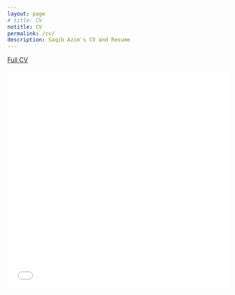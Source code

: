 ```yaml
---
layout: page
# title: CV
notitle: CV
permalink: /cv/
description: Saqib Azim's CV and Resume
---
```


<!-- <a href="{{site.url}}/assets/CV/Saqib_Azim_resume.pdf"><headingLink>Short Résumé</headingLink></a>
<div>
<embed src="{{ site.url }}/assets/CV/Saqib_Azim_resume.pdf#toolbar=0&navpanes=0" type="application/pdf" width="100%" height="500px" />
</div>
<br>
<span class="brHeight"></span> -->
<a href="{{site.url}}/assets/CV/Saqib_Azim_fullCV.pdf"><headingLink>Full CV</headingLink></a>
<div>
<embed src="{{ site.url }}/assets/CV/Saqib_Azim_fullCV.pdf#toolbar=0&navpanes=0" type="application/pdf" width="100%" height="500px" />
</div>